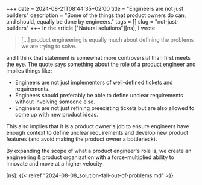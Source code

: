 +++
date = 2024-08-21T08:44:35+02:00
title = "Engineers are not just builders"
description = "Some of the things that product owners do can, and should, equally be done by engineers."
tags = []
slug = "not-just-builders"
+++
In the article ["Natural solutions"][ns], I wrote

> [...] product engineering is equally much about defining the problems we are trying to solve.

and I think that statement is somewhat more controversial than first meets the eye. The quote says something about the role of a product engineer and implies things like:

* Engineers are not just implementors of well-defined tickets and requirements.
* Engineers should preferably be able to define unclear requirements without involving someone else.
* Engineers are not just refining preexisting tickets but are also allowed to come up with new product ideas.

This also implies that it is a product owner's job to ensure engineers have enough context to define unclear requirements and develop new product features (and avoid making the product owner a bottleneck).

By expanding the scope of what a product engineer's role is, we create an engineering & product organization with a force-multiplied ability to innovate and move at a higher velocity.

[ns]: {{< relref "2024-08-08_solution-fall-out-of-problems.md" >}}
